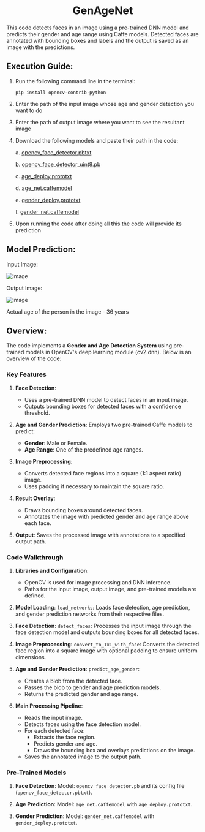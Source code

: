 <h1 align="center">GenAgeNet</h1>
This code detects faces in an image using a pre-trained DNN model and predicts their gender and age range using Caffe models. Detected faces are annotated with bounding boxes and labels and the output is saved as an image with the predictions.

## Execution Guide:
1. Run the following command line in the terminal:
   ```
   pip install opencv-contrib-python
   ```

2. Enter the path of the input image whose age and gender detection you want to do
  
3. Enter the path of output image where you want to see the resultant image

4. Download the following models and paste their path in the code:

   a. [opencv_face_detector.pbtxt](https://github.com/kr1shnasomani/GenAgeNet/blob/main/model/opencv_face_detector.pbtxt)

   b. [opencv_face_detector_uint8.pb](https://github.com/kr1shnasomani/GenAgeNet/blob/main/model/opencv_face_detector_uint8.pb)

   c. [age_deploy.prototxt](https://github.com/kr1shnasomani/GenAgeNet/blob/main/model/age_deploy.prototxt)

   d. [age_net.caffemodel](https://github.com/smahesh29/Gender-and-Age-Detection/blob/master/age_net.caffemodel)

   e. [gender_deploy.prototxt](https://github.com/kr1shnasomani/GenAgeNet/blob/main/model/gender_deploy.prototxt)

   f. [gender_net.caffemodel](https://github.com/smahesh29/Gender-and-Age-Detection/blob/master/gender_net.caffemodel)

5. Upon running the code after doing all this the code will provide its prediction

## Model Prediction:

  Input Image:

  ![image](https://github.com/user-attachments/assets/fd71a74a-6d40-4cd1-bf5c-87235ee1cca6)

  Output Image:

  ![image](https://github.com/user-attachments/assets/e5241ec1-717f-41fc-a89d-ab733b016d89)

  Actual age of the person in the image - 36 years

## Overview:
The code implements a **Gender and Age Detection System** using pre-trained models in OpenCV's deep learning module (cv2.dnn). Below is an overview of the code:

### **Key Features**
1. **Face Detection**:
   - Uses a pre-trained DNN model to detect faces in an input image.
   - Outputs bounding boxes for detected faces with a confidence threshold.

2. **Age and Gender Prediction**: Employs two pre-trained Caffe models to predict:
     - **Gender**: Male or Female.
     - **Age Range**: One of the predefined age ranges.

3. **Image Preprocessing**:
   - Converts detected face regions into a square (1:1 aspect ratio) image.
   - Uses padding if necessary to maintain the square ratio.

4. **Result Overlay**:
   - Draws bounding boxes around detected faces.
   - Annotates the image with predicted gender and age range above each face.

5. **Output**: Saves the processed image with annotations to a specified output path.

### **Code Walkthrough**
1. **Libraries and Configuration**:
   - OpenCV is used for image processing and DNN inference.
   - Paths for the input image, output image, and pre-trained models are defined.

2. **Model Loading**:  `load_networks`: Loads face detection, age prediction, and gender prediction networks from their respective files.

3. **Face Detection**: `detect_faces`: Processes the input image through the face detection model and outputs bounding boxes for all detected faces.

4. **Image Preprocessing**: `convert_to_1x1_with_face`: Converts the detected face region into a square image with optional padding to ensure uniform dimensions.

5. **Age and Gender Prediction**: `predict_age_gender`: 
     - Creates a blob from the detected face.
     - Passes the blob to gender and age prediction models.
     - Returns the predicted gender and age range.

6. **Main Processing Pipeline**:
   - Reads the input image.
   - Detects faces using the face detection model.
   - For each detected face:
     - Extracts the face region.
     - Predicts gender and age.
     - Draws the bounding box and overlays predictions on the image.
   - Saves the annotated image to the output path.


### **Pre-Trained Models**
1. **Face Detection**: Model: `opencv_face_detector.pb` and its config file (`opencv_face_detector.pbtxt`).

2. **Age Prediction**: Model: `age_net.caffemodel` with `age_deploy.prototxt`.

3. **Gender Prediction**: Model: `gender_net.caffemodel` with `gender_deploy.prototxt`.
